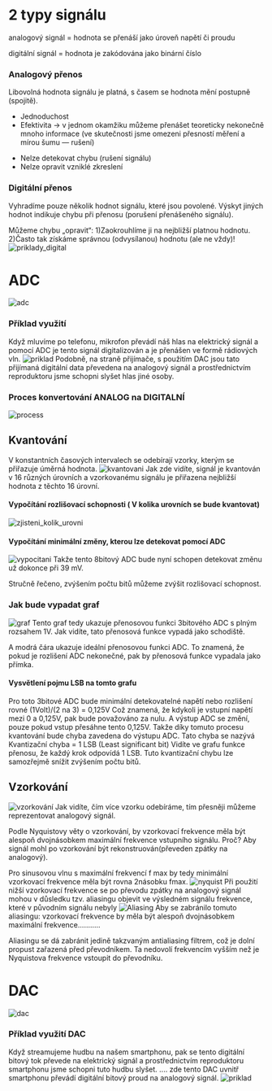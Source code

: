 ﻿# 2 typy signálu
analogový signál = hodnota se přenáší jako úroveň napětí či proudu

digitální signál = hodnota je zakódována jako binární číslo
### Analogový přenos
Libovolná hodnota signálu je platná, s časem se hodnota mění postupně (spojitě). 
+ Jednoduchost
+ Efektivita →  v jednom okamžiku můžeme přenášet teoreticky nekonečně mnoho informace (ve skutečnosti jsme omezeni přesností měření a mírou šumu — rušení) 
- Nelze detekovat chybu (rušení signálu)
- Nelze opravit vzniklé zkreslení
### Digitální přenos
Vyhradíme pouze několik hodnot signálu, které jsou povolené. 
Výskyt jiných hodnot indikuje chybu při přenosu (porušení přenášeného signálu). 

Můžeme chybu „opravit“:
    1)Zaokrouhlíme ji na nejbližší platnou hodnotu.
    2)Často tak získáme správnou (odvysílanou) hodnotu (ale ne vždy)! 
![priklady_digital](digital_priklady.png)

# ADC
![adc](https://i.imgur.com/2pGoFVo.png)
### Příklad využití
Když mluvíme po telefonu, mikrofon převádí náš hlas na elektrický signál a pomocí ADC je tento signál digitalizován a je přenášen ve formě rádiových vln.
![priklad](priklad_ADC.png)
Podobně, na straně přijímače, s použitím DAC jsou tato přijímaná digitální data převedena na analogový signál a prostřednictvím reproduktoru jsme schopni slyšet hlas jiné osoby.
### Proces konvertování ANALOG na DIGITALNÍ
![process](process_of_ADC.png)
## Kvantování
V konstantních časových intervalech se odebírají vzorky, kterým se přiřazuje úměrná hodnota.
![kvantovani](kvantovani.png)
Jak zde vidíte, signál je kvantován v 16 různých úrovních a vzorkovanému signálu je přiřazena nejbližší hodnota z těchto 16 úrovní.
#### Vypočítání rozlišovací schopnosti ( V kolika urovních se bude kvantovat)
![zjisteni_kolik_urovni](zjisteni_kolik_urovni.png)
#### Vypočítání minimální změny, kterou lze detekovat pomocí ADC
![vypocitani](vypocitani_min.png)
Takže tento 8bitový ADC bude nyní schopen detekovat změnu už dokonce při 39 mV.

Stručně řečeno, zvýšením počtu bitů můžeme zvýšit rozlišovací schopnost.
### Jak bude vypadat graf
![graf](graf.png)
Tento graf tedy ukazuje přenosovou funkci 3bitového ADC s plným rozsahem 1V.
Jak vidíte, tato přenosová funkce vypadá jako schodiště.

A modrá čára ukazuje ideální přenosovou funkci ADC.
To znamená, že pokud je rozlišení ADC nekonečné, pak by přenosová funkce vypadala jako přímka.
#### Vysvětlení pojmu LSB na tomto grafu
Pro toto 3bitové ADC bude minimální detekovatelné napětí nebo rozlišení rovné (1Volt)/(2 na 3) = 0,125V
Což znamená, že kdykoli je vstupní napětí mezi 0 a 0,125V, pak bude považováno za nulu.
A výstup ADC se změní, pouze pokud vstup přesáhne tento 0,125V.
Takže díky tomuto procesu kvantování bude chyba zavedena do výstupu ADC.
Tato chyba se nazývá Kvantizační chyba = 1 LSB (Least significant bit)
Vidíte ve grafu funkce přenosu, že každý krok odpovídá 1 LSB.
Tuto kvantizační chybu lze samozřejmě snížit zvýšením počtu bitů.
## Vzorkování
![vzorkování](vzorkovani.png)
Jak vidíte, čím více vzorku odebíráme, tím přesněji můžeme reprezentovat analogový signál.

Podle Nyquistovy věty o vzorkování, by vzorkovací frekvence měla být alespoň dvojnásobkem maximální frekvence vstupního signálu.
Proč?
Aby signál mohl po vzorkování být rekonstruován(převeden zpátky na analogový).

Pro sinusovou vlnu s maximální frekvencí f max by tedy minimální vzorkovací frekvence měla být rovna 2násobku fmax.
![nyquist](nyquistova_veta.png)
Při použití nižší vzorkovací frekvence se po převodu zpátky na analogový signál mohou v důsledku tzv. aliasingu objevit ve výsledném signálu frekvence, které v původním signálu nebyly
![Aliasing](aliasing.png)
Aby se zabránilo tomuto aliasingu: vzorkovací frekvence by měla být alespoň dvojnásobkem maximální frekvence...........

Aliasingu se dá zabránit jedině takzvaným antialiasing filtrem, což je dolní propust zařazená před převodníkem. 
Ta nedovolí frekvencím vyšším než je Nyquistova frekvence vstoupit do převodníku. 
# DAC
![dac](DAC.png)
### Příklad využití DAC
Když streamujeme hudbu na našem smartphonu, pak se tento digitální bitový tok převede na elektrický signál a prostřednictvím reproduktoru smartphonu jsme schopni tuto hudbu slyšet.
.... zde tento DAC uvnitř smartphonu převádí digitální bitový proud na analogový signál.
![priklad](priklad_DAC.png)